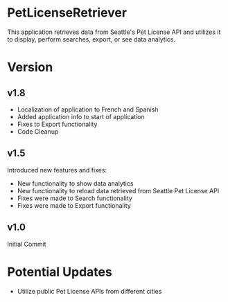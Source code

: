 # PetLicenseRetriever
This application retrieves data from Seattle's Pet License API and utilizes it to display, perform searches, export, or see data analytics.

# Version
## v1.8
* Localization of application to French and Spanish
* Added application info to start of application
* Fixes to Export functionality
* Code Cleanup

## v1.5
Introduced new features and fixes:
* New functionality to show data analytics
* New functionality to reload data retrieved from Seattle Pet License API
* Fixes were made to Search functionality
* Fixes were made to Export functionality

## v1.0
Initial Commit

# Potential Updates
* Utilize public Pet License APIs from different cities
